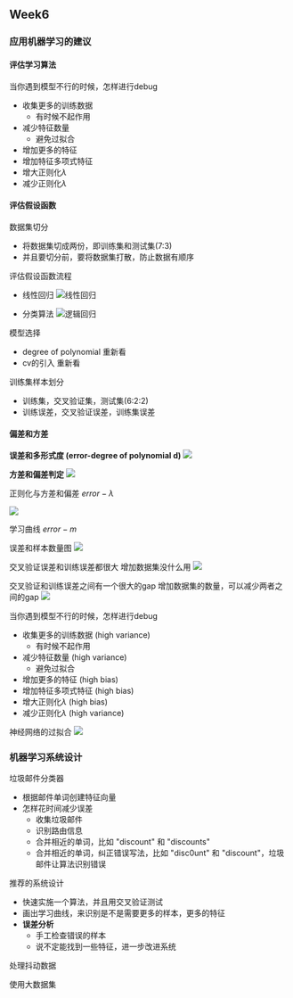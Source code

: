 ## Week6

### 应用机器学习的建议

#### 评估学习算法

当你遇到模型不行的时候，怎样进行debug
- 收集更多的训练数据
    - 有时候不起作用
- 减少特征数量
    - 避免过拟合
- 增加更多的特征
- 增加特征多项式特征
- 增大正则化$\lambda$
- 减少正则化$\lambda$


#### 评估假设函数

数据集切分
- 将数据集切成两份，即训练集和测试集(7:3)
- 并且要切分前，要将数据集打散，防止数据有顺序

评估假设函数流程
- 线性回归
![线性回归](https://user-images.githubusercontent.com/41643043/56450041-55d5fa00-6354-11e9-9cee-83e1d4cc0d29.png)

- 分类算法
![逻辑回归](https://user-images.githubusercontent.com/41643043/56450042-566e9080-6354-11e9-9792-a8e22189765b.png)


模型选择
- degree of polynomial 重新看 
- cv的引入 重新看

训练集样本划分
- 训练集，交叉验证集，测试集(6:2:2)
- 训练误差，交叉验证误差，训练集误差


#### 偏差和方差

**误差和多形式度 (error-degree of polynomial d)**
![](https://user-images.githubusercontent.com/41643043/56450590-c9c6d100-6359-11e9-9517-0a08e443f184.png)

**方差和偏差判定**
![](https://user-images.githubusercontent.com/41643043/56450589-c92e3a80-6359-11e9-9bc3-242b52a4f19a.png)



正则化与方差和偏差
$error-\lambda$

![](https://user-images.githubusercontent.com/41643043/56451039-5ffbf680-635c-11e9-85fa-11245c42b0bf.png)

学习曲线
$error-m$

误差和样本数量图
![](https://user-images.githubusercontent.com/41643043/56451543-d0a41280-635e-11e9-8757-01089a400d37.png)

交叉验证误差和训练误差都很大
增加数据集没什么用
![](https://user-images.githubusercontent.com/41643043/56451544-d1d53f80-635e-11e9-9c48-7548ac8d8b88.png)

交叉验证和训练误差之间有一个很大的gap
增加数据集的数量，可以减少两者之间的gap
![](https://user-images.githubusercontent.com/41643043/56451548-d4379980-635e-11e9-95ec-9a4d96456927.png)


当你遇到模型不行的时候，怎样进行debug
- 收集更多的训练数据 (high variance)
    - 有时候不起作用
- 减少特征数量 (high variance)
    - 避免过拟合
- 增加更多的特征 (high bias)
- 增加特征多项式特征 (high bias)
- 增大正则化$\lambda$ (high bias)
- 减少正则化$\lambda$ (high variance)


神经网络的过拟合
![](https://user-images.githubusercontent.com/41643043/56452126-d5b69100-6361-11e9-8d96-f88954094e0a.png)

### 机器学习系统设计

垃圾邮件分类器
- 根据邮件单词创建特征向量
- 怎样花时间减少误差
    - 收集垃圾邮件
    - 识别路由信息
    - 合并相近的单词，比如 "discount" 和 "discounts"
    - 合并相近的单词，纠正错误写法，比如 "disc0unt" 和 "discount"，垃圾邮件让算法识别错误

推荐的系统设计
- 快速实施一个算法，并且用交叉验证测试
- 画出学习曲线，来识别是不是需要更多的样本，更多的特征
- **误差分析** 
    - 手工检查错误的样本
    - 说不定能找到一些特征，进一步改进系统



处理抖动数据


使用大数据集






